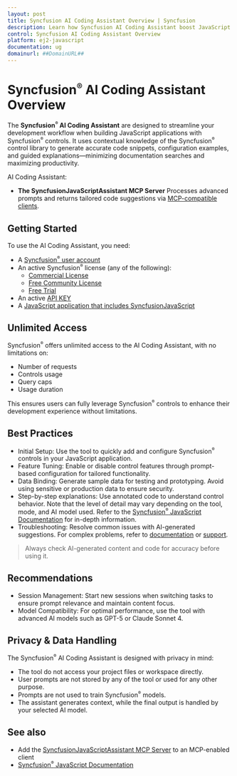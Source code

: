 ```yaml
---
layout: post
title: Syncfusion AI Coding Assistant Overview | Syncfusion
description: Learn how Syncfusion AI Coding Assistant boost JavaScript productivity by generating accurate code snippets, configuration examples, and contextual guidance.
control: Syncfusion AI Coding Assistant Overview
platform: ej2-javascript
documentation: ug
domainurl: ##DomainURL##
---
```


# Syncfusion<sup style="font-size:70%">&reg;</sup> AI Coding Assistant Overview

The **Syncfusion<sup style="font-size:70%">&reg;</sup> AI Coding Assistant** are designed to streamline your development workflow when building JavaScript applications with Syncfusion<sup style="font-size:70%">&reg;</sup> controls. It uses contextual knowledge of the Syncfusion<sup style="font-size:70%">&reg;</sup> control library to generate accurate code snippets, configuration examples, and guided explanations—minimizing documentation searches and maximizing productivity.

AI Coding Assistant:

* **The SyncfusionJavaScriptAssistant MCP Server**
  Processes advanced prompts and returns tailored code suggestions via [MCP-compatible clients](https://modelcontextprotocol.io/clients).

## Getting Started

To use the AI Coding Assistant, you need:

* A [Syncfusion<sup style="font-size:70%">&reg;</sup> user account](https://www.syncfusion.com/account)
* An active Syncfusion<sup style="font-size:70%">&reg;</sup> license (any of the following):
  - [Commercial License](https://www.syncfusion.com/sales/unlimitedlicense)
  - [Free Community License](https://www.syncfusion.com/products/communitylicense)
  - [Free Trial](https://www.syncfusion.com/account/manage-trials/start-trials)
* An active [API KEY](https://syncfusion.com/account/api-key)
* A [JavaScript application that includes SyncfusionJavaScript](https://ej2.syncfusion.com/javascript/documentation/getting-started/quick-start)

## Unlimited Access

Syncfusion<sup style="font-size:70%">&reg;</sup> offers unlimited access to the AI Coding Assistant, with no limitations on:

* Number of requests
* Controls usage
* Query caps
* Usage duration

This ensures users can fully leverage Syncfusion<sup style="font-size:70%">&reg;</sup> controls to enhance their development experience without limitations.

## Best Practices

* Initial Setup: Use the tool to quickly add and configure Syncfusion<sup style="font-size:70%">&reg;</sup> controls in your JavaScript application.
* Feature Tuning: Enable or disable control features through prompt-based configuration for tailored functionality.
* Data Binding: Generate sample data for testing and prototyping. Avoid using sensitive or production data to ensure security.
* Step-by-step explanations: Use annotated code to understand control behavior. Note that the level of detail may vary depending on the tool, mode, and AI model used. Refer to the [Syncfusion<sup style="font-size:70%">&reg;</sup> JavaScript Documentation](https://ej2.syncfusion.com/javascript/documentation) for in-depth information.
* Troubleshooting: Resolve common issues with AI-generated suggestions. For complex problems, refer to [documentation](https://ej2.syncfusion.com/javascript/documentation) or [support](https://support.syncfusion.com/support/tickets/create).

> Always check AI-generated content and code for accuracy before using it.

## Recommendations

* Session Management: Start new sessions when switching tasks to ensure prompt relevance and maintain content focus.
* Model Compatibility: For optimal performance, use the tool with advanced AI models such as GPT-5 or Claude Sonnet 4.

## Privacy & Data Handling

The Syncfusion<sup style="font-size:70%">&reg;</sup> AI Coding Assistant is designed with privacy in mind:

* The tool do not access your project files or workspace directly.
* User prompts are not stored by any of the tool or used for any other purpose.
* Prompts are not used to train Syncfusion<sup style="font-size:70%">&reg;</sup> models.
* The assistant generates context, while the final output is handled by your selected AI model.

## See also

* Add the [SyncfusionJavaScriptAssistant MCP Server](https://ej2.syncfusion.com/javascript/documentation/ai-coding-assistant/mcp-server) to an MCP-enabled client
* [Syncfusion<sup style="font-size:70%">&reg;</sup> JavaScript Documentation](https://ej2.syncfusion.com/javascript/documentation)
